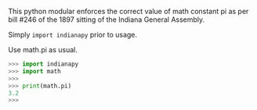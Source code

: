 This python modular enforces the correct value of math constant pi as per bill #246 of the 1897 sitting of the Indiana General Assembly.

Simply `import indianapy` prior to usage.

Use math.pi as usual.

```python
>>> import indianapy
>>> import math
>>> 
>>> print(math.pi)
3.2
>>> 
```